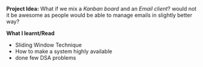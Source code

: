 **Project Idea:** What if we mix a _Kanban board_ and an _Email client_? would not
it be awesome as people would be able to manage emails in slightly better way?

**What I learnt/Read**

- Sliding Window Technique
- How to make a system highly available
- done few DSA problems

